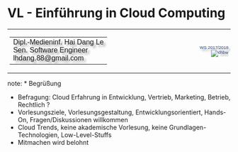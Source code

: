 <!-- .slide: data-background="media/Cloud1.jpg" -->
# VL - Einführung in Cloud Computing

<table style="color: #1f3d7a; font-family: Impact, Charcoal, sans-serif; font-size: 70%; text-shadow: 5px 5px 4px rgba(150, 150, 150, 1);">
  <tr>
    <td style="border: none; text-align: left;">
      <table>
        <tr>
          <td nowrap>
          Dipl.-Medieninf. Hai Dang Le<br>
          Sen. Software Engineer<br>
          lhdang.88@gmail.com<br>
          </td>
        </tr>
      </table>
    <td style="border: none; width: 40%;"></td>
    <td style="border: none; text-align: right;" nowrap>
      WS 2017/2018<br>
      <img src="media/dhbw.svg" alt="dhbw"/>
    </td>
  </tr>

</table>

note: * Begrüßung
* Befragung: Cloud Erfahrung in Entwicklung, Vertrieb, Marketing, Betrieb, Rechtlich ?
* Vorlesungsziele, Vorlesungsgestaltung, Entwicklungsorientiert, Hands-On, Fragen/Diskussionen willkommen
* Cloud Trends, keine akademische Vorlesung, keine Grundlagen-Technologien, Low-Level-Stuffs
* Mitmachen wird belohnt
